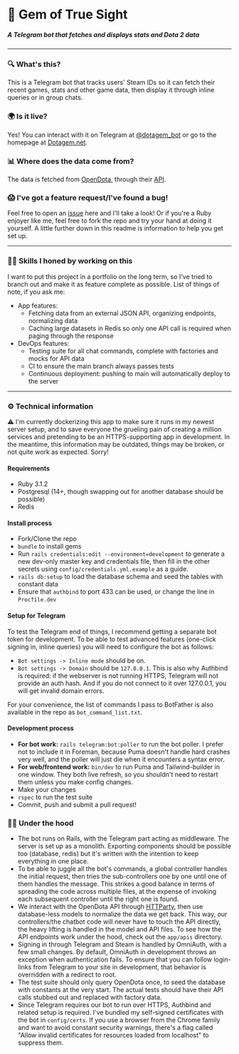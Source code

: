 # 💎 Gem of True Sight
##### A Telegram bot that fetches and displays stats and Dota 2 data

---

### 🔍 What's this?
This is a Telegram bot that tracks users' Steam IDs so it can fetch their
recent games, stats and other game data, then display it through inline queries
or in group chats.

### 🌍 Is it live?
Yes! You can interact with it on Telegram at [@dotagem_bot](https://t.me/dotagem_bot)
or go to the homepage at [Dotagem.net](https://dotagem.net).

### 📊 Where does the data come from?
The data is fetched from [OpenDota](https://opendota.com), through their [API](https://docs.opendota.com).

### 😱 I've got a feature request/I've found a bug!
Feel free to open an [issue](https://github.com/dotagem/dotagem/issues) here and I'll take a look! Or if you're a Ruby enjoyer like me, feel free to fork the repo and try your hand at doing it yourself. A little further down in this readme is information to help you get set up.

---

### 👨‍🎓 Skills I honed by working on this
I want to put this project in a portfolio on the long term, so I've tried to branch
out and make it as feature complete as possible. List of things of note, if you
ask me:

* App features:
  * Fetching data from an external JSON API, organizing endpoints, normalizing data
  * Caching large datasets in Redis so only one API call is required when paging through the response
* DevOps features:
  * Testing suite for all chat commands, complete with factories and mocks for API data
  * CI to ensure the main branch always passes tests
  * Continuous deployment: pushing to main will automatically deploy to the server

---

### ⚙ Technical information

⚠ I'm currently dockerizing this app to make sure it runs in my newest server setup, and to save everyone the grueling pain of creating a million services and pretending to be an HTTPS-supporting app in development. In the meantime, this information may be outdated, things may be broken, or not quite work as expected. Sorry!

#### Requirements
* Ruby 3.1.2
* Postgresql (14+, though swapping out for another database should be possible)
* Redis

#### Install process
* Fork/Clone the repo
* `bundle` to install gems
* Run `rails credentials:edit --environment=development` to generate a new
 dev-only master key and credentials file, then fill in the other secrets using
 `config/credentials.yml.example` as a guide.
* `rails db:setup` to load the database schema and seed the tables with constant data
* Ensure that `authbind` to port 433 can be used, or change the line in `Procfile.dev`

#### Setup for Telegram
To test the Telegram end of things, I recommend getting a separate bot token for development. To be able to test advanced features (one-click signing in, inline queries) you will need to configure the bot as follows:
* `Bot settings -> Inline mode` should be on.
* `Bot settings -> Domain` should be `127.0.0.1`.
This is also why Authbind is required: if the webserver is not running HTTPS, Telegram will not provide an auth hash. And if you do not connect to it over 127.0.0.1, you will get invalid domain errors.

For your convenience, the list of commands I pass to BotFather is also available in the repo as `bot_command_list.txt`.

#### Development process
* **For bot work:** `rails telegram:bot:poller` to run the bot poller. I prefer not to include it in Foreman, because Puma doesn't handle hard crashes very well, and the poller will just die when it encounters a syntax error.
* **For web/frontend work:** `bin/dev` to run Puma and Tailwind-builder in one window. They both live refresh, so you shouldn't need to restart them unless you make config changes.
* Make your changes
* `rspec` to run the test suite
* Commit, push and submit a pull request!

### 👩‍💻 Under the hood
* The bot runs on Rails, with the Telegram part acting as middleware. The server is set up as a monolith. Exporting components should be possible too (database, redis) but it's written with the intention to keep everything in one place.
* To be able to juggle all the bot's commands, a global controller handles the initial request, then tries the sub-controllers one by one until one of them handles the message. This strikes a good balance in terms of spreading the code across multiple files, at the expense of invoking each subsequent controller until the right one is found.
* We interact with the OpenDota API through [HTTParty](https://github.com/jnunemaker/httparty), then use database-less models to normalize the data we get back. This way, our controllers/the chatbot code will never have to touch the API directly, the heavy lifting is handled in the model and API files. To see how the API endpoints work under the hood, check out the `app/apis` directory.
* Signing in through Telegram and Steam is handled by OmniAuth, with a few small changes. By default, OmniAuth in development throws an exception when authentication fails. To ensure that you can follow login-links from Telegram to your site in development, that behavior is overridden with a redirect to root.
* The test suite should only query OpenDota once, to seed the database with constants at the very start. The actual tests should have their API calls stubbed out and replaced with factory data.
* Since Telegram requires our bot to run over HTTPS, Authbind and related setup is required. I've bundled my self-signed certificates with the bot in `config/certs`. If you use a browser from the Chrome family and want to avoid constant security warnings, there's a flag called "Allow invalid certificates for resources loaded from localhost" to suppress them.
